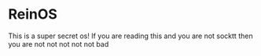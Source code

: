 # ReinOS
This is a super secret os! If you are reading this and you are not socktt then you are not not not not not bad
